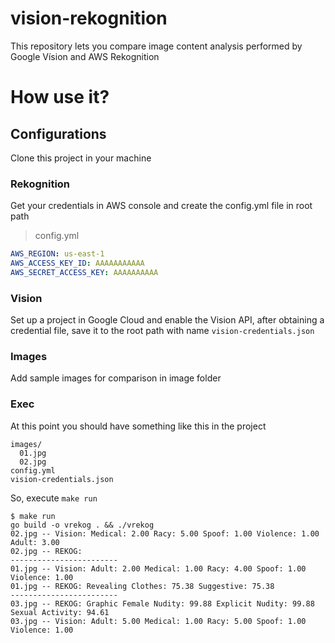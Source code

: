 # vision-rekognition
This repository lets you compare image content analysis performed by Google Vísion and AWS Rekognition

# How use it?
## Configurations
Clone this project in your machine

### Rekognition
Get your credentials in AWS console and create the config.yml file in root path

> config.yml
```yml
AWS_REGION: us-east-1
AWS_ACCESS_KEY_ID: AAAAAAAAAAA
AWS_SECRET_ACCESS_KEY: AAAAAAAAAA

```

### Vision
Set up a project in Google Cloud and enable the Vision API, after obtaining a credential file, save it to the root path with name `vision-credentials.json`

### Images
Add sample images for comparison in image folder

### Exec
At this point you should have something like this in the project

```
images/
  01.jpg
  02.jpg
config.yml
vision-credentials.json
```

So, execute `make run`

```shel
$ make run
go build -o vrekog . && ./vrekog
02.jpg -- Vision: Medical: 2.00 Racy: 5.00 Spoof: 1.00 Violence: 1.00 Adult: 3.00
02.jpg -- REKOG:
------------------------
01.jpg -- Vision: Adult: 2.00 Medical: 1.00 Racy: 4.00 Spoof: 1.00 Violence: 1.00
01.jpg -- REKOG: Revealing Clothes: 75.38 Suggestive: 75.38
------------------------
03.jpg -- REKOG: Graphic Female Nudity: 99.88 Explicit Nudity: 99.88 Sexual Activity: 94.61
03.jpg -- Vision: Adult: 5.00 Medical: 1.00 Racy: 5.00 Spoof: 1.00 Violence: 1.00
```

